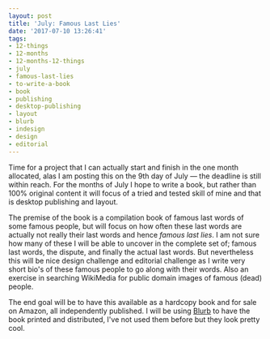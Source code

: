 ```yaml
---
layout: post
title: 'July: Famous Last Lies'
date: '2017-07-10 13:26:41'
tags:
- 12-things
- 12-months
- 12-months-12-things
- july
- famous-last-lies
- to-write-a-book
- book
- publishing
- desktop-publishing
- layout
- blurb
- indesign
- design
- editorial
---
```


Time for a project that I can actually start and finish in the one month allocated, alas I am posting this on the 9th day of July — the deadline is still within reach. For the months of July I hope to write a book, but rather than 100% original content it will focus of a tried and tested skill of mine and that is desktop publishing and layout. 

The premise of the book is a compilation book of famous last words of some famous people, but will focus on how often these last words are actually not really their last words and hence *famous last lies*. I am not sure how many of these I will be able to uncover in the complete set of; famous last words, the dispute, and finally the actual last words. But nevertheless this will be nice design challenge and editorial challenge as I write very short bio's of these famous people to go along with their words. Also an exercise in searching WikiMedia for public domain images of famous (dead) people.

The end goal will be to have this available as a hardcopy book and for sale on Amazon, all independently published. I will be using [Blurb](https://www.blurb.com) to have the book printed and distributed, I've not used them before but they look pretty cool.